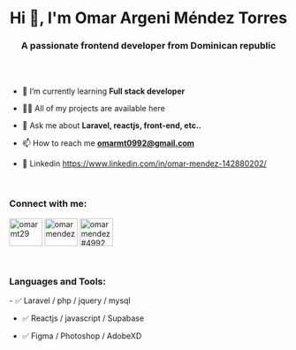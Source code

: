 <h1 align="center">Hi 👋, I'm Omar Argeni Méndez Torres</h1>
<h3 align="center">A passionate frontend developer from Dominican republic</h3>

</br>
</br>


- 🌱 I’m currently learning **Full stack developer**

- 👨‍💻 All of my projects are available here

- 💬 Ask me about **Laravel, reactjs, front-end, etc..**

- 📫 How to reach me **omarmt0992@gmail.com**

- 🔎 Linkedin https://www.linkedin.com/in/omar-mendez-142880202/



</br>


<h3 align="left">Connect with me:</h3>
<p align="left">
<a href="https://instagram.com/omarmt29" target="blank"><img align="center" src="https://raw.githubusercontent.com/rahuldkjain/github-profile-readme-generator/master/src/images/icons/Social/instagram.svg" alt="omarmt29" height="50" width="60" /></a>
<a href="https://www.youtube.com/c/omar mendez" target="blank"><img align="center" src="https://raw.githubusercontent.com/rahuldkjain/github-profile-readme-generator/master/src/images/icons/Social/youtube.svg" alt="omar mendez" height="50" width="60" /></a>
<a href="https://discord.gg/omar mendez#4992" target="blank"><img align="center" src="https://raw.githubusercontent.com/rahuldkjain/github-profile-readme-generator/master/src/images/icons/Social/discord.svg" alt="omar mendez#4992" height="50" width="60" /></a>
</p>


</br>

<h3 align="left">Languages and Tools:</h3>
- ✅ Laravel / php / jquery / mysql

- ✅ Reactjs / javascript / Supabase

- ✅ Figma / Photoshop / AdobeXD



